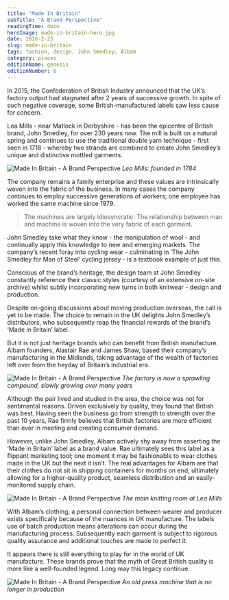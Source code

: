 ```yaml
---
title: "Made In Britain"
subTitle: "A Brand Perspective"
readingTime: 4min
heroImage: made-in-britain-hero.jpg
date: 2016-2-25
slug: made-in-britain
tags: fashion, design, John Smedley, Albam
category: places
editionName: genesis
editionNumber: 6
---
```


In 2015, the Confederation of British Industry announced that the UK’s factory output had stagnated after 2 years of successive growth. In spite of such negative coverage, some British-manufactured labels saw less cause for concern.

Lea Mills - near Matlock in Derbyshire - has been the epicentre of British brand, John Smedley, for over 230 years now. The mill is built on a natural spring and continues to use the traditional double yarn technique - first seen in 1718 - whereby two strands are combined to create John Smedley’s unique and distinctive mottled garments.

![Made In Britain - A Brand Perspective](a.jpg)
*Lea Mills: founded in 1784*

The company remains a family enterprise and these values are intrinsically woven into the fabric of the business. In many cases the company continues to employ successive generations of workers; one employee has worked the same machine since 1979.

>The machines are largely idiosyncratic: The relationship between man and machine is woven into the very fabric of each garment.

John Smedley take what they know - the manipulation of wool - and continually apply this knowledge to new and emerging markets. The company’s recent foray into cycling wear - culminating in ‘The John Smedley for Man of Steel’ cycling jersey - is a textbook example of just this.

Conscious of the brand’s heritage, the design team at John Smedley constantly reference their classic styles (courtesy of an extensive on-site archive) whilst subtly incorporating new turns in both knitwear - design and production.

Despite on-going discussions about moving production overseas, the call is yet to be made. The choice to remain in the UK delights John Smedley’s distributors, who subsequently reap the financial rewards of the brand’s ‘Made in Britain’ label.

But it is not just heritage brands who can benefit from British manufacture.
Albam founders, Alastair Rae and James Shaw, based their company’s manufacturing in the Midlands, taking advantage of the wealth of factories left over from the heyday of Britain’s industrial era.

![Made In Britain - A Brand Perspective](c.jpg)
*The factory is now a sprawling compound, slowly growing over many years*

Although the pair lived and studied in the area, the choice was not for sentimental reasons. Driven exclusively by quality, they found that British was best. Having seen the business go from strength to strength over the past 10 years, Rae firmly believes that British factories are more efficient than ever in meeting and creating consumer demand.

However, unlike John Smedley, Albam actively shy away from asserting the ‘Made in Britain’ label as a brand value. Rae ultimately sees this label as a flippant marketing tool; one moment it may be fashionable to wear clothes made in the UK but the next it isn’t. The real advantages for Albam are that their clothes do not sit in shipping containers for months on end, ultimately allowing for a higher-quality product, seamless distribution and an easily-monitored supply chain.

![Made In Britain - A Brand Perspective](e.jpg)
*The main knitting room at Lea Mills*

With Albam’s clothing, a personal connection between wearer and producer exists specifically because of the nuances in UK manufacture. The labels use of batch production means alterations can occur during the manufacturing process. Subsequently each garment is subject to rigorous quality assurance and additional touches are made to perfect it.

It appears there is still everything to play for in the world of UK manufacture. These brands prove that the myth of Great British quality is more like a well-founded legend. Long may this legacy continue.

![Made In Britain - A Brand Perspective](f.jpg)
*An old press machine that is no longer in production*
